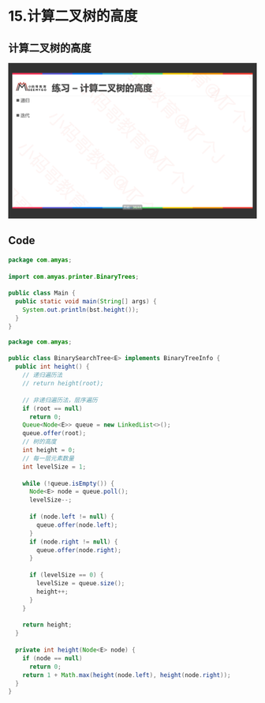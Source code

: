 # 15.计算二叉树的高度

## 计算二叉树的高度

<img src="https://raw.githubusercontent.com/Amyas/picgo-bed/master/amyas.github.io/152022-08-29-15-22-01.png" alt="152022-08-29-15-22-01" width="" height="" />

## Code

```java
package com.amyas;

import com.amyas.printer.BinaryTrees;

public class Main {
  public static void main(String[] args) {
    System.out.println(bst.height());
  }
}
```

```java
package com.amyas;

public class BinarySearchTree<E> implements BinaryTreeInfo {
  public int height() {
    // 递归遍历法
    // return height(root);

    // 非递归遍历法，层序遍历
    if (root == null)
      return 0;
    Queue<Node<E>> queue = new LinkedList<>();
    queue.offer(root);
    // 树的高度
    int height = 0;
    // 每一层元素数量
    int levelSize = 1;

    while (!queue.isEmpty()) {
      Node<E> node = queue.poll();
      levelSize--;

      if (node.left != null) {
        queue.offer(node.left);
      }
      if (node.right != null) {
        queue.offer(node.right);
      }

      if (levelSize == 0) {
        levelSize = queue.size();
        height++;
      }
    }

    return height;
  }

  private int height(Node<E> node) {
    if (node == null)
      return 0;
    return 1 + Math.max(height(node.left), height(node.right));
  }
}
```
